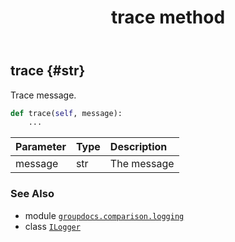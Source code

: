 ﻿---
title: trace method
second_title: GroupDocs.Comparison for Python via .NET API References
description: 
type: docs
url: /python-net/groupdocs.comparison.logging/ilogger/trace/
is_root: false
weight: 20
---

## trace {#str}

Trace message.



```python
def trace(self, message):
    ...
```


| Parameter | Type | Description |
| :- | :- | :- |
| message | str | The message |



### See Also
* module [`groupdocs.comparison.logging`](../../)
* class [`ILogger`](/comparison/python-net/groupdocs.comparison.logging/ilogger)
